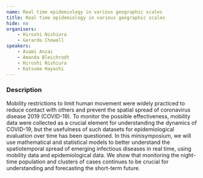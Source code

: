 ```yaml
---
name: Real time epidemiology in various geographic scales
title: Real time epidemiology in various geographic scales
hide: no
organisers:
    - Hiroshi Nishiura
    - Gerardo Chowell
speakers:
    - Asami Anzai
    - Amanda Bleichrodt
    - Hiroshi Nishiura
    - Katsuma Hayashi
---
```


<h3 class="font-weight-light mb-3">Description</h3>

Mobility restrictions to limit human movement were widely practiced to reduce contact with others and prevent the spatial spread of coronavirus disease 2019 (COVID-19). To monitor the possible effectiveness, mobility data were collected as a crucial element for understanding the dynamics of COVID-19, but the usefulness of such datasets for epidemiological evaluation over time has been questioned. In this minisymposium, we will use mathematical and statistical models to better understand the spatiotemporal spread of emerging infectious diseases in real time, using mobility data and epidemiological data. We show that monitoring the night-time population and clusters of cases continues to be crucial for understanding and forecasting the short-term future.

